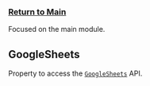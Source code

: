 ### [Return to Main](docs/index.md)
<link href="css/styles.css" rel="stylesheet" type="text/css">

Focused on the main module.

## GoogleSheets
Property to access the [`GoogleSheets`](GoogleSheets.md) API.


